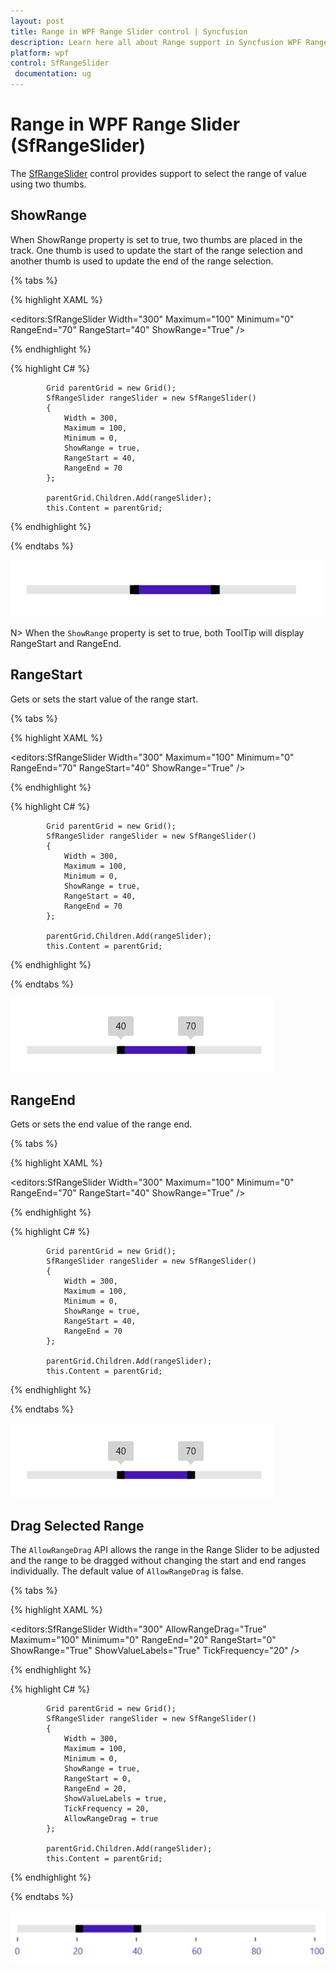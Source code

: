 ```yaml
---
layout: post
title: Range in WPF Range Slider control | Syncfusion
description: Learn here all about Range support in Syncfusion WPF Range Slider (SfRangeSlider) control, its elements and more.
platform: wpf
control: SfRangeSlider 
 documentation: ug
---
```


# Range in WPF Range Slider (SfRangeSlider)

The [SfRangeSlider](https://help.syncfusion.com/cr/wpf/Syncfusion.SfInput.Wpf~Syncfusion.Windows.Controls.Input.SfRangeSlider.html) control provides support to select the range of value using two thumbs.  

## ShowRange  

When ShowRange property is set to true, two thumbs are placed in the track. One thumb is used to update the start of the range selection and another thumb is used to update the end of the range selection.  

{% tabs %}

{% highlight XAML %}

 <editors:SfRangeSlider
                    Width="300"
                    Maximum="100"
                    Minimum="0"
                    RangeEnd="70"
                    RangeStart="40"
                    ShowRange="True" />

{% endhighlight %}

{% highlight C# %}

            Grid parentGrid = new Grid();
            SfRangeSlider rangeSlider = new SfRangeSlider()
            {
                Width = 300,
                Maximum = 100,
                Minimum = 0,
                ShowRange = true,
                RangeStart = 40,
                RangeEnd = 70
            };

            parentGrid.Children.Add(rangeSlider);
            this.Content = parentGrid;

{% endhighlight %}

{% endtabs %}

![ShowRange](Range_images/Range_img1.png)

N> When the `ShowRange` property is set to true, both ToolTip will display RangeStart and RangeEnd. 

## RangeStart  

Gets or sets the start value of the range start.  

{% tabs %}

{% highlight XAML %}

 <editors:SfRangeSlider
                    Width="300"
                    Maximum="100"
                    Minimum="0"
                    RangeEnd="70"
                    RangeStart="40"
                    ShowRange="True" />

{% endhighlight %}

{% highlight C# %}

            Grid parentGrid = new Grid();
            SfRangeSlider rangeSlider = new SfRangeSlider()
            {
                Width = 300,
                Maximum = 100,
                Minimum = 0,
                ShowRange = true,
                RangeStart = 40,
                RangeEnd = 70
            };

            parentGrid.Children.Add(rangeSlider);
            this.Content = parentGrid;

{% endhighlight %}

{% endtabs %}

![RangeStart](Range_images/Range_img2.png)

## RangeEnd 

Gets or sets the end value of the range end.  

{% tabs %}

{% highlight XAML %}

 <editors:SfRangeSlider
                    Width="300"
                    Maximum="100"
                    Minimum="0"
                    RangeEnd="70"
                    RangeStart="40"
                    ShowRange="True" />

{% endhighlight %}

{% highlight C# %}

            Grid parentGrid = new Grid();
            SfRangeSlider rangeSlider = new SfRangeSlider()
            {
                Width = 300,
                Maximum = 100,
                Minimum = 0,
                ShowRange = true,
                RangeStart = 40,
                RangeEnd = 70
            };

            parentGrid.Children.Add(rangeSlider);
            this.Content = parentGrid;

{% endhighlight %}

{% endtabs %}

![RangeEnd](Range_images/Range_img3.png)

## Drag Selected Range

The `AllowRangeDrag` API allows the range in the Range Slider to be adjusted and the range to be dragged without changing the start and end ranges individually. The default value of `AllowRangeDrag` is false.

{% tabs %}

{% highlight XAML %}

<editors:SfRangeSlider
                    Width="300"
                    AllowRangeDrag="True"
                    Maximum="100"
                    Minimum="0"
                    RangeEnd="20"
                    RangeStart="0"
                    ShowRange="True"
                    ShowValueLabels="True"
                    TickFrequency="20" />

{% endhighlight %}

{% highlight C# %}

            Grid parentGrid = new Grid();
            SfRangeSlider rangeSlider = new SfRangeSlider()
            {
                Width = 300,
                Maximum = 100,
                Minimum = 0,
                ShowRange = true,
                RangeStart = 0,
                RangeEnd = 20,
                ShowValueLabels = true,
                TickFrequency = 20,
                AllowRangeDrag = true
            };

            parentGrid.Children.Add(rangeSlider);
            this.Content = parentGrid;

{% endhighlight %}

{% endtabs %}

![Drag Range](Range_images/RangeSlider.gif)

